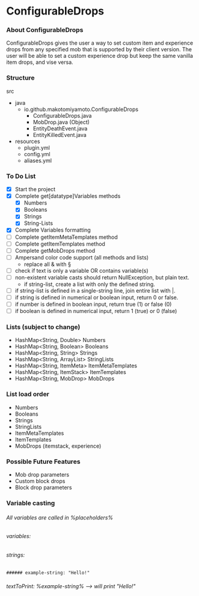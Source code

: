 # ConfigurableDrops

### About ConfigurableDrops

ConfigurableDrops gives the user a way to set custom item and experience drops from any specified mob that is supported by their client version. The user will be able to set a custom experience drop but keep the same vanilla item drops, and vise versa.

### Structure

src
- java
  - io.github.makotomiyamoto.ConfigurableDrops
    - ConfigurableDrops.java
    - MobDrop.java (Object)
    - EntityDeathEvent.java
    - EntityKilledEvent.java
- resources
  - plugin.yml
  - config.yml
  - aliases.yml
  
### To Do List

- [x] Start the project
- [x] Complete get[datatype]Variables methods
  - [x] Numbers
  - [x] Booleans
  - [x] Strings
  - [x] String-Lists
- [x] Complete Variables formatting
- [ ] Complete getItemMetaTemplates method
- [ ] Complete getItemTemplates method
- [ ] Complete getMobDrops method
- [ ] Ampersand color code support (all methods and lists)
  - replace all & with §
- [ ] check if text is only a variable OR contains variable(s)
- [ ] non-existent variable casts should return NullException, but plain text.
  - if string-list, create a list with only the defined string.
- [ ] if string-list is defined in a single-string line, join entire list with |.
- [ ] if string is defined in numerical or boolean input, return 0 or false.
- [ ] if number is defined in boolean input, return true (1) or false (0)
- [ ] if boolean is defined in numerical input, return 1 (true) or 0 (false)

### Lists (subject to change)

- HashMap<String, Double> Numbers
- HashMap<String, Boolean> Booleans
- HashMap<String, String> Strings
- HashMap<String, ArrayList<String>> StringLists
- HashMap<String, ItemMeta> ItemMetaTemplates
- HashMap<String, ItemStack> ItemTemplates
- HashMap<String, MobDrop> MobDrops

### List load order

- Numbers
- Booleans
- Strings
- StringLists
- ItemMetaTemplates
- ItemTemplates
- MobDrops (itemstack, experience)

### Possible Future Features

- Mob drop parameters
- Custom block drops
- Block drop parameters

### Variable casting

###### All variables are called in %placeholders%

###### variables:

  ###### strings:
  
    ###### example-string: "Hello!"
    
###### textToPrint: %example-string% --> will print "Hello!"
